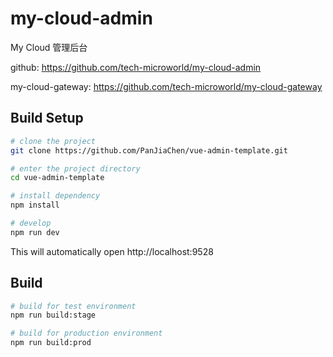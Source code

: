 # my-cloud-admin

My Cloud 管理后台

github: <https://github.com/tech-microworld/my-cloud-admin>

my-cloud-gateway: <https://github.com/tech-microworld/my-cloud-gateway>

## Build Setup

```bash
# clone the project
git clone https://github.com/PanJiaChen/vue-admin-template.git

# enter the project directory
cd vue-admin-template

# install dependency
npm install

# develop
npm run dev
```

This will automatically open http://localhost:9528

## Build

```bash
# build for test environment
npm run build:stage

# build for production environment
npm run build:prod
```
